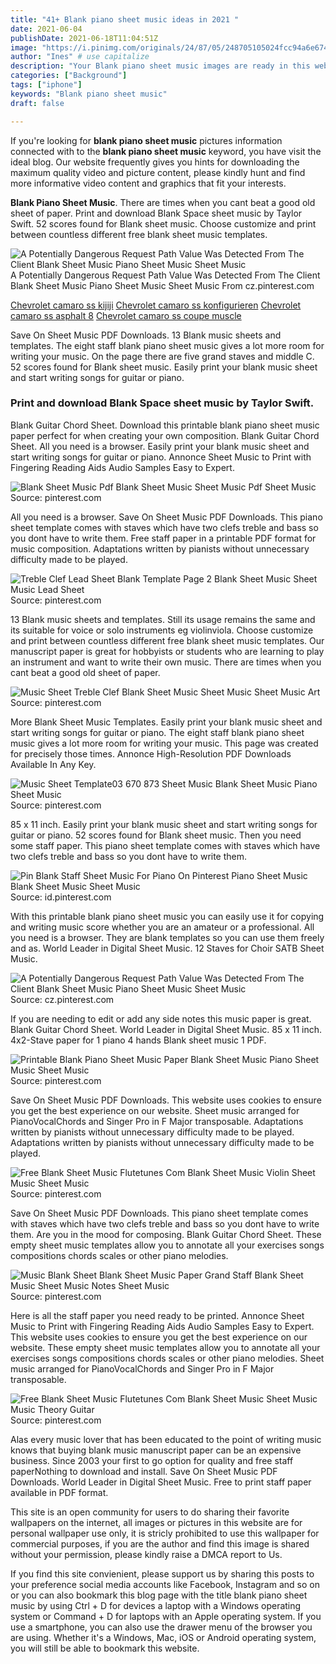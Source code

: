 ```yaml
---
title: "41+ Blank piano sheet music ideas in 2021 "
date: 2021-06-04
publishDate: 2021-06-18T11:04:51Z
image: "https://i.pinimg.com/originals/24/87/05/248705105024fcc94a6e6742555db26f.png"
author: "Ines" # use capitalize
description: "Your Blank piano sheet music images are ready in this website. Blank piano sheet music are a topic that is being searched for and liked by netizens today. You can Get the Blank piano sheet music files here. Find and Download all free photos."
categories: ["Background"]
tags: ["iphone"]
keywords: "Blank piano sheet music"
draft: false

---
```


If you're looking for **blank piano sheet music** pictures information connected with to the **blank piano sheet music** keyword, you have visit the ideal  blog.  Our website frequently  gives you  hints  for downloading  the maximum  quality video and picture  content, please kindly hunt and find more informative video content and graphics  that fit your interests.

**Blank Piano Sheet Music**. There are times when you cant beat a good old sheet of paper. Print and download Blank Space sheet music by Taylor Swift. 52 scores found for Blank sheet music. Choose customize and print between countless different free blank sheet music templates.

![A Potentially Dangerous Request Path Value Was Detected From The Client Blank Sheet Music Piano Sheet Music Sheet Music](https://i.pinimg.com/originals/06/48/23/0648237215ce75e4bf516e144c647177.gif "A Potentially Dangerous Request Path Value Was Detected From The Client Blank Sheet Music Piano Sheet Music Sheet Music")
A Potentially Dangerous Request Path Value Was Detected From The Client Blank Sheet Music Piano Sheet Music Sheet Music From cz.pinterest.com

[Chevrolet camaro ss kijiji](/chevrolet-camaro-ss-kijiji/)
[Chevrolet camaro ss konfigurieren](/chevrolet-camaro-ss-konfigurieren/)
[Chevrolet camaro ss asphalt 8](/chevrolet-camaro-ss-asphalt-8/)
[Chevrolet camaro ss coupe muscle](/chevrolet-camaro-ss-coupe-muscle/)

Save On Sheet Music PDF Downloads. 13 Blank music sheets and templates. The eight staff blank piano sheet music gives a lot more room for writing your music. On the page there are five grand staves and middle C. 52 scores found for Blank sheet music. Easily print your blank music sheet and start writing songs for guitar or piano.

### Print and download Blank Space sheet music by Taylor Swift.

Blank Guitar Chord Sheet. Download this printable blank piano sheet music paper perfect for when creating your own composition. Blank Guitar Chord Sheet. All you need is a browser. Easily print your blank music sheet and start writing songs for guitar or piano. Annonce Sheet Music to Print with Fingering Reading Aids Audio Samples Easy to Expert.


![Blank Sheet Music Pdf Blank Sheet Music Sheet Music Pdf Sheet Music](https://i.pinimg.com/736x/db/cd/1a/dbcd1a0a1e4321947499649aa5cc1a5d.jpg "Blank Sheet Music Pdf Blank Sheet Music Sheet Music Pdf Sheet Music")
Source: pinterest.com

All you need is a browser. Save On Sheet Music PDF Downloads. This piano sheet template comes with staves which have two clefs treble and bass so you dont have to write them. Free staff paper in a printable PDF format for music composition. Adaptations written by pianists without unnecessary difficulty made to be played.

![Treble Clef Lead Sheet Blank Template Page 2 Blank Sheet Music Sheet Music Lead Sheet](https://i.pinimg.com/originals/60/81/c0/6081c0df14fe02c2a17f83e056d0134c.jpg "Treble Clef Lead Sheet Blank Template Page 2 Blank Sheet Music Sheet Music Lead Sheet")
Source: pinterest.com

13 Blank music sheets and templates. Still its usage remains the same and its suitable for voice or solo instruments eg violinviola. Choose customize and print between countless different free blank sheet music templates. Our manuscript paper is great for hobbyists or students who are learning to play an instrument and want to write their own music. There are times when you cant beat a good old sheet of paper.

![Music Sheet Treble Clef Blank Sheet Music Sheet Music Sheet Music Art](https://i.pinimg.com/originals/90/1b/c6/901bc60eaafe09c220f6c77cd1799675.jpg "Music Sheet Treble Clef Blank Sheet Music Sheet Music Sheet Music Art")
Source: pinterest.com

More Blank Sheet Music Templates. Easily print your blank music sheet and start writing songs for guitar or piano. The eight staff blank piano sheet music gives a lot more room for writing your music. This page was created for precisely those times. Annonce High-Resolution PDF Downloads Available In Any Key.

![Music Sheet Template03 670 873 Sheet Music Blank Sheet Music Piano Sheet Music](https://i.pinimg.com/originals/72/71/d5/7271d57c3f77306b8018337497b138a6.gif "Music Sheet Template03 670 873 Sheet Music Blank Sheet Music Piano Sheet Music")
Source: pinterest.com

85 x 11 inch. Easily print your blank music sheet and start writing songs for guitar or piano. 52 scores found for Blank sheet music. Then you need some staff paper. This piano sheet template comes with staves which have two clefs treble and bass so you dont have to write them.

![Pin Blank Staff Sheet Music For Piano On Pinterest Piano Sheet Music Blank Sheet Music Sheet Music](https://i.pinimg.com/originals/4d/ce/fe/4dcefe2f364dab857aa595e49b77483f.png "Pin Blank Staff Sheet Music For Piano On Pinterest Piano Sheet Music Blank Sheet Music Sheet Music")
Source: id.pinterest.com

With this printable blank piano sheet music you can easily use it for copying and writing music score whether you are an amateur or a professional. All you need is a browser. They are blank templates so you can use them freely and as. World Leader in Digital Sheet Music. 12 Staves for Choir SATB Sheet Music.

![A Potentially Dangerous Request Path Value Was Detected From The Client Blank Sheet Music Piano Sheet Music Sheet Music](https://i.pinimg.com/originals/06/48/23/0648237215ce75e4bf516e144c647177.gif "A Potentially Dangerous Request Path Value Was Detected From The Client Blank Sheet Music Piano Sheet Music Sheet Music")
Source: cz.pinterest.com

If you are needing to edit or add any side notes this music paper is great. Blank Guitar Chord Sheet. World Leader in Digital Sheet Music. 85 x 11 inch. 4x2-Stave paper for 1 piano 4 hands Blank sheet music 1 PDF.

![Printable Blank Piano Sheet Music Paper Blank Sheet Music Piano Sheet Music Sheet Music](https://i.pinimg.com/originals/25/50/0e/25500e362f38024a7a6af73c8d8f9103.png "Printable Blank Piano Sheet Music Paper Blank Sheet Music Piano Sheet Music Sheet Music")
Source: pinterest.com

Save On Sheet Music PDF Downloads. This website uses cookies to ensure you get the best experience on our website. Sheet music arranged for PianoVocalChords and Singer Pro in F Major transposable. Adaptations written by pianists without unnecessary difficulty made to be played. Adaptations written by pianists without unnecessary difficulty made to be played.

![Free Blank Sheet Music Flutetunes Com Blank Sheet Music Violin Sheet Music Sheet Music](https://i.pinimg.com/originals/69/a8/eb/69a8eb97761695ca45eb36494c425e74.png "Free Blank Sheet Music Flutetunes Com Blank Sheet Music Violin Sheet Music Sheet Music")
Source: pinterest.com

Save On Sheet Music PDF Downloads. This piano sheet template comes with staves which have two clefs treble and bass so you dont have to write them. Are you in the mood for composing. Blank Guitar Chord Sheet. These empty sheet music templates allow you to annotate all your exercises songs compositions chords scales or other piano melodies.

![Music Blank Sheet Blank Sheet Music Paper Grand Staff Blank Sheet Music Sheet Music Notes Sheet Music](https://i.pinimg.com/236x/85/48/4a/85484abeb0103a581e1fb9a9b15fed43.jpg "Music Blank Sheet Blank Sheet Music Paper Grand Staff Blank Sheet Music Sheet Music Notes Sheet Music")
Source: pinterest.com

Here is all the staff paper you need ready to be printed. Annonce Sheet Music to Print with Fingering Reading Aids Audio Samples Easy to Expert. This website uses cookies to ensure you get the best experience on our website. These empty sheet music templates allow you to annotate all your exercises songs compositions chords scales or other piano melodies. Sheet music arranged for PianoVocalChords and Singer Pro in F Major transposable.

![Free Blank Sheet Music Flutetunes Com Blank Sheet Music Sheet Music Music Theory Guitar](https://i.pinimg.com/originals/24/87/05/248705105024fcc94a6e6742555db26f.png "Free Blank Sheet Music Flutetunes Com Blank Sheet Music Sheet Music Music Theory Guitar")
Source: pinterest.com

Alas every music lover that has been educated to the point of writing music knows that buying blank music manuscript paper can be an expensive business. Since 2003 your first to go option for quality and free staff paperNothing to download and install. Save On Sheet Music PDF Downloads. World Leader in Digital Sheet Music. Free to print staff paper available in PDF format.

This site is an open community for users to do sharing their favorite wallpapers on the internet, all images or pictures in this website are for personal wallpaper use only, it is stricly prohibited to use this wallpaper for commercial purposes, if you are the author and find this image is shared without your permission, please kindly raise a DMCA report to Us.

If you find this site convienient, please support us by sharing this posts to your preference social media accounts like Facebook, Instagram and so on or you can also bookmark this blog page with the title blank piano sheet music by using Ctrl + D for devices a laptop with a Windows operating system or Command + D for laptops with an Apple operating system. If you use a smartphone, you can also use the drawer menu of the browser you are using. Whether it's a Windows, Mac, iOS or Android operating system, you will still be able to bookmark this website.
